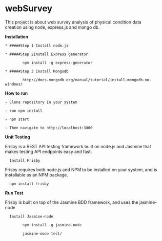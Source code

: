 # webSurvey
   This project is about web survey analysis of physical condition data creation using node, express.js and mongo db.
  
   **Installation**
  
    * #####Step 1 Install node.js
   
    * #####Step 2Install Express generator
      
            npm install -g express-generator
         
    * #####Step 3 Install Mongodb
     
            http://docs.mongodb.org/manual/tutorial/install-mongodb-on-windows/
        
   **How to run**      
    
    - Clone repository in your system
    
    - run npm install
    
    - npm start
  
    - Then navigate to http://localhost:3000
    
  
 **Unit Testing**
  
   Frisby is a REST API testing framework built on node.js and Jasmine that makes testing API endpoints easy and fast.
   
      Install Frisby
   
   Frisby requires both node.js and NPM to be installed on your system, and is installable as an NPM package. 
      
      npm install frisby
    
   **Run Test**
    
   Frisby is built on top of the Jasmine BDD framework, and uses the jasmine-node
      
      Install Jasmine-node
      
            npm install -g jasmine-node
      
            jasmine-node test/
      
 
     

  
    




